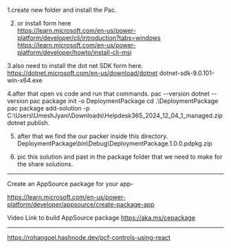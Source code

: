 1.create new folder and install the Pac.

2. or install form here  
	 https://learn.microsoft.com/en-us/power-platform/developer/cli/introduction?tabs=windows
	 https://learn.microsoft.com/en-us/power-platform/developer/howto/install-cli-msi

3.also need to install the  dot net SDK form here.
	https://dotnet.microsoft.com/en-us/download/dotnet
	dotnet-sdk-9.0.101-win-x64.exe

4.after that open vs code and run that commands.
	pac --version
	dotnet --version
	pac package init -o DeploymentPackage
	cd .\DeploymentPackage\
	pac package add-solution -p C:\Users\UmeshJyani\Downloads\Helpdesk365_2024_12_04_1_managed.zip
	dotnet publish.

5. after that we find the our packer inside this directory.
	DeploymentPackage\bin\Debug\DeploymentPackage.1.0.0.pdpkg.zip

6. pic this solution and past in the package folder that we need to make for the share solutions.

*****************************************************************************************

Create an AppSource package for your app-

https://learn.microsoft.com/en-us/power-platform/developer/appsource/create-package-app

Video Link to build AppSource package
https://aka.ms/cepackage

******************************************************************************************

https://rohangoel.hashnode.dev/pcf-controls-using-react
